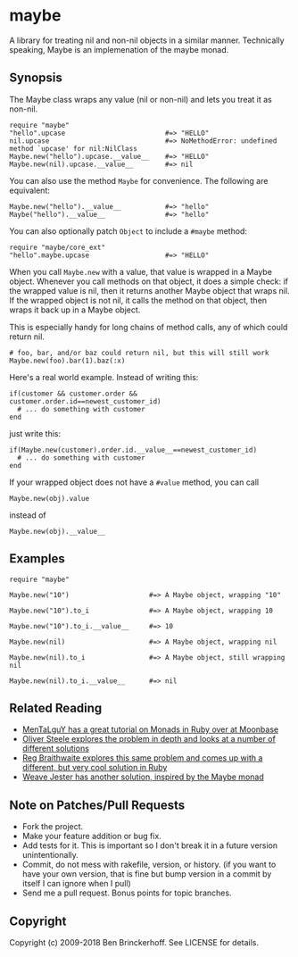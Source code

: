 maybe
=====

A library for treating nil and non-nil objects in a similar manner. Technically speaking, Maybe is an implemenation of the maybe monad.

Synopsis
--------

The Maybe class wraps any value (nil or non-nil) and lets you treat it as non-nil.

    require "maybe"
    "hello".upcase                         #=> "HELLO"
    nil.upcase                             #=> NoMethodError: undefined method `upcase' for nil:NilClass
    Maybe.new("hello").upcase.__value__    #=> "HELLO"
    Maybe.new(nil).upcase.__value__        #=> nil

You can also use the method `Maybe` for convenience. The following are equivalent:

    Maybe.new("hello").__value__           #=> "hello"
    Maybe("hello").__value__               #=> "hello"
     
You can also optionally patch `Object` to include a `#maybe` method:

    require "maybe/core_ext"
    "hello".maybe.upcase                   #=> "HELLO"
   
When you call `Maybe.new` with a value, that value is wrapped in a Maybe object. Whenever you call methods on that object, it does a simple check: if the wrapped value is nil, then it returns another Maybe object that wraps nil. If the wrapped object is not nil, it calls the method on that object, then wraps it back up in a Maybe object. 

This is especially handy for long chains of method calls, any of which could return nil.

    # foo, bar, and/or baz could return nil, but this will still work
    Maybe.new(foo).bar(1).baz(:x)

Here's a real world example. Instead of writing this:

    if(customer && customer.order && customer.order.id==newest_customer_id)
      # ... do something with customer
    end

just write this:

    if(Maybe.new(customer).order.id.__value__==newest_customer_id)
      # ... do something with customer
    end

If your wrapped object does not have a `#value` method, you can call

    Maybe.new(obj).value

instead of

    Maybe.new(obj).__value__

Examples
--------

    require "maybe"

    Maybe.new("10")                    #=> A Maybe object, wrapping "10"
  
    Maybe.new("10").to_i               #=> A Maybe object, wrapping 10
  
    Maybe.new("10").to_i.__value__     #=> 10
  
    Maybe.new(nil)                     #=> A Maybe object, wrapping nil 
  
    Maybe.new(nil).to_i                #=> A Maybe object, still wrapping nil
  
    Maybe.new(nil).to_i.__value__      #=> nil

Related Reading
---------------

* [MenTaLguY has a great tutorial on Monads in Ruby over at Moonbase](http://moonbase.rydia.net/mental/writings/programming/monads-in-ruby/00introduction.html)
* [Oliver Steele explores the problem in depth and looks at a number of different solutions](http://osteele.com/archives/2007/12/cheap-monads)
* [Reg Braithwaite explores this same problem and comes up with a different, but very cool solution in Ruby](http://weblog.raganwald.com/2008/01/objectandand-objectme-in-ruby.html)
* [Weave Jester has another solution, inspired by the Maybe monad](http://weavejester.com/node/10)

Note on Patches/Pull Requests
------
 
* Fork the project.
* Make your feature addition or bug fix.
* Add tests for it. This is important so I don't break it in a
  future version unintentionally.
* Commit, do not mess with rakefile, version, or history.
  (if you want to have your own version, that is fine but
  bump version in a commit by itself I can ignore when I pull)
* Send me a pull request. Bonus points for topic branches.

Copyright
----

Copyright (c) 2009-2018 Ben Brinckerhoff. See LICENSE for details.
